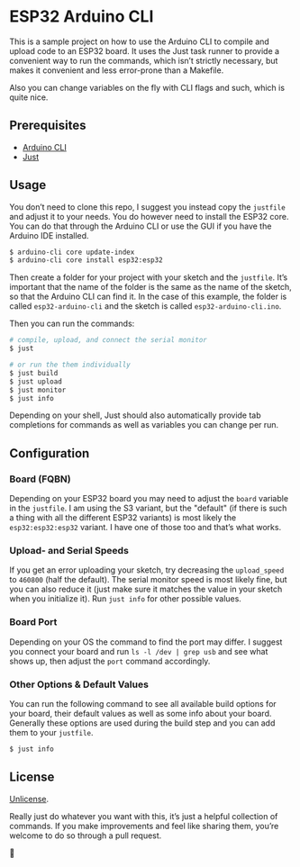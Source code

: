 # ESP32 Arduino CLI

This is a sample project on how to use the Arduino CLI to compile and upload code to an ESP32
board. It uses the Just task runner to provide a convenient way to run the commands, which
isn’t strictly necessary, but makes it convenient and less error-prone than a Makefile.

Also you can change variables on the fly with CLI flags and such, which is quite nice.

## Prerequisites

- [Arduino CLI](https://github.com/arduino/arduino-cli)
- [Just](https://github.com/casey/just)

## Usage

You don’t need to clone this repo, I suggest you instead copy the `justfile` and adjust it
to your needs. You do however need to install the ESP32 core. You can do that through the
Arduino CLI or use the GUI if you have the Arduino IDE installed.

```bash
$ arduino-cli core update-index
$ arduino-cli core install esp32:esp32
```

Then create a folder for your project with your sketch and the `justfile`. It’s important that
the name of the folder is the same as the name of the sketch, so that the Arduino CLI can
find it. In the case of this example, the folder is called `esp32-arduino-cli` and the sketch
is called `esp32-arduino-cli.ino`.

Then you can run the commands:

```bash
# compile, upload, and connect the serial monitor
$ just

# or run the them individually
$ just build
$ just upload
$ just monitor
$ just info
```

Depending on your shell, Just should also automatically provide tab completions for commands as
well as variables you can change per run.

## Configuration

### Board (FQBN)
Depending on your ESP32 board you may need to adjust the `board` variable in the `justfile`.
I am using the S3 variant, but the "default" (if there is such a thing with all the different
ESP32 variants) is most likely the `esp32:esp32:esp32` variant. I have one of those too and
that’s what works.

### Upload- and Serial Speeds
If you get an error uploading your sketch, try decreasing the `upload_speed` to `460800` (half
the default). The serial monitor speed is most likely fine, but you can also reduce it (just
make sure it matches the value in your sketch when you initialize it). Run `just info` for other
possible values.

### Board Port
Depending on your OS the command to find the port may differ. I suggest you connect
your board and run `ls -l /dev | grep usb` and see what shows up, then adjust the `port`
command accordingly.

### Other Options & Default Values
You can run the following command to see all available build options for your board, their
default values as well as some info about your board. Generally these options are used during
the build step and you can add them to your `justfile`.

```bash
$ just info
```

## License

[Unlicense](https://choosealicense.com/licenses/unlicense/).

Really just do whatever you want with this, it’s just a helpful collection of commands.
If you make improvements and feel like sharing them, you’re welcome to do so through a
pull request.

🖖
